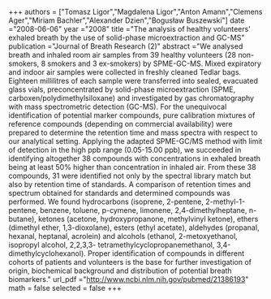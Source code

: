 
+++
authors = ["Tomasz Ligor","Magdalena Ligor","Anton Amann","Clemens Ager","Miriam Bachler","Alexander Dzien","Bogusław Buszewski"]
date ="2008-06-06"
year ="2008"
title ="The analysis of healthy volunteers' exhaled breath by the use of solid-phase microextraction and GC-MS"
publication ="Journal of Breath Research (2)"
abstract ="We analysed breath and inhaled room air samples from 39 healthy volunteers (28 non-smokers, 8 smokers and 3 ex-smokers) by SPME-GC-MS. Mixed expiratory and indoor air samples were collected in freshly cleaned Tedlar bags. Eighteen millilitres of each sample were transferred into sealed, evacuated glass vials, preconcentrated by solid-phase microextraction (SPME, carboxen/polydimethylsiloxane) and investigated by gas chromatography with mass spectrometric detection (GC-MS). For the unequivocal identification of potential marker compounds, pure calibration mixtures of reference compounds (depending on commercial availability) were prepared to determine the retention time and mass spectra with respect to our analytical setting. Applying the adapted SPME-GC/MS method with limit of detection in the high ppb range (0.05-15.00 ppb), we succeeded in identifying altogether 38 compounds with concentrations in exhaled breath being at least 50% higher than concentration in inhaled air. From these 38 compounds, 31 were identified not only by the spectral library match but also by retention time of standards. A comparison of retention times and spectrum obtained for standards and determined compounds was performed. We found hydrocarbons (isoprene, 2-pentene, 2-methyl-1-pentene, benzene, toluene, p-cymene, limonene, 2,4-dimethylheptane, n-butane), ketones (acetone, hydroxypropanone, methylvinyl ketone), ethers (dimethyl ether, 1,3-dioxolane), esters (ethyl acetate), aldehydes (propanal, hexanal, heptanal, acrolein) and alcohols (ethanol, 2-metoxyethanol, isopropyl alcohol, 2,2,3,3- tetramethylcyclopropanemethanol, 3,4-dimethylcyclohexanol). Proper identification of compounds in different cohorts of patients and volunteers is the base for further investigation of origin, biochemical background and distribution of potential breath biomarkers."
url_pdf ="http://www.ncbi.nlm.nih.gov/pubmed/21386193"
math = false
selected = false
+++
